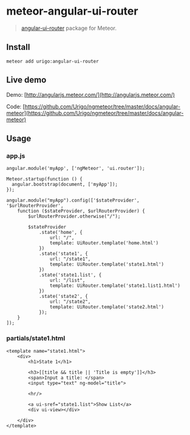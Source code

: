 meteor-angular-ui-router
========================

> [angular-ui-router](https://github.com/angular-ui/ui-router "angular-ui-router") package for Meteor.

## Install
```
meteor add urigo:angular-ui-router
```

## Live demo
Demo: [http://angularjs.meteor.com/](http://angularjs.meteor.com/)

Code: [https://github.com/Urigo/ngmeteor/tree/master/docs/angular-meteor](https://github.com/Urigo/ngmeteor/tree/master/docs/angular-meteor)

## Usage

### app.js
```
angular.module('myApp', ['ngMeteor', 'ui.router']);

Meteor.startup(function () {
  angular.bootstrap(document, ['myApp']);
});

angular.module("myApp").config(['$stateProvider', '$urlRouterProvider',
    function ($stateProvider, $urlRouterProvider) {
        $urlRouterProvider.otherwise("/");

        $stateProvider
            .state('home', {
                url: "/",
                template: UiRouter.template('home.html')
            })
            .state('state1', {
                url: "/state1",
                template: UiRouter.template('state1.html')
            })
            .state('state1.list', {
                url: "/list",
                template: UiRouter.template('state1.list1.html')
            })
            .state('state2', {
                url: "/state2",
                template: UiRouter.template('state2.html')
            });
    }
]);
```

### partials/state1.html
```
<template name="state1.html">
    <div>
        <h1>State 1</h1>

        <h3>[[title && title || 'Title is empty']]</h3>
        <span>Input a title: </span>
        <input type="text" ng-model="title">

        <hr/>

        <a ui-sref="state1.list">Show List</a>
        <div ui-view></div>

    </div>
</template>
```
